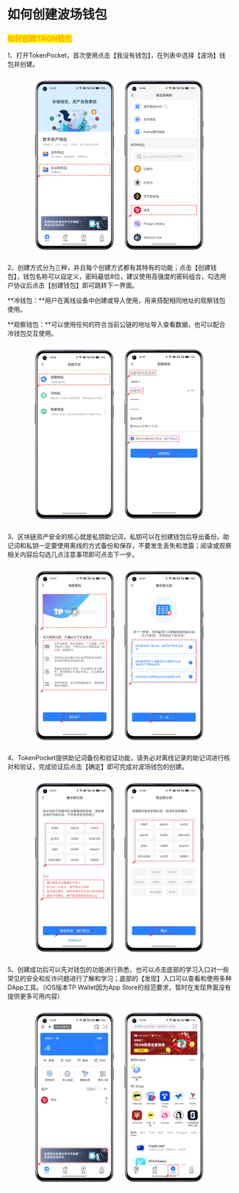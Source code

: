 # 如何创建波场钱包

### <mark style="color:orange;">如何创建TRON钱包</mark> <a href="#nqiev" id="nqiev"></a>

1、打开TokenPocket，首次使用点击【我没有钱包】，在列表中选择【波场】钱包并创建。

<figure><img src="../../.gitbook/assets/1 (1).png" alt=""><figcaption></figcaption></figure>

2、创建方式分为三种，并且每个创建方式都有其特有的功能；点击【创建钱包】，钱包名称可以自定义，密码最低8位，建议使用高强度的密码组合，勾选用户协议后点击【创建钱包】即可跳转下一界面。

**冷钱包：**用户在离线设备中创建或导入使用，用来搭配相同地址的观察钱包使用。

**观察钱包：**可以使用任何的符合当前公链的地址导入查看数据，也可以配合冷钱包交互使用。

<figure><img src="../../.gitbook/assets/2 (5) (1).png" alt=""><figcaption></figcaption></figure>

3、区块链资产安全的核心就是私钥助记词，私钥可以在创建钱包后导出备份。助记词和私钥一定要使用离线的方式备份和保存，不要发生丢失和泄露；阅读或观察相关内容后勾选几点注意事项即可点击下一步。

<figure><img src="../../.gitbook/assets/3 (9).png" alt=""><figcaption></figcaption></figure>

4、TokenPocket提供助记词备份和验证功能，请务必对离线记录的助记词进行核对和验证，完成验证后点击【确定】即可完成对波场钱包的创建。

<figure><img src="../../.gitbook/assets/4 (3) (2).png" alt=""><figcaption></figcaption></figure>

5、创建成功后可以先对钱包的功能进行熟悉，也可以点击底部的学习入口对一些常见的安全和反诈问题进行了解和学习；底部的【发现】入口可以查看和使用多种DApp工具。（iOS版本TP Wallet因为App Store的规范要求，暂时在发现界面没有提供更多可用内容）

<figure><img src="../../.gitbook/assets/5 (2).png" alt=""><figcaption></figcaption></figure>
